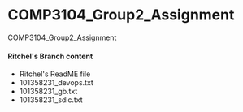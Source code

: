 # COMP3104_Group2_Assignment
COMP3104_Group2_Assignment

#### Ritchel's Branch content
- Ritchel's ReadME file
- 101358231_devops.txt
- 101358231_gb.txt
- 101358231_sdlc.txt